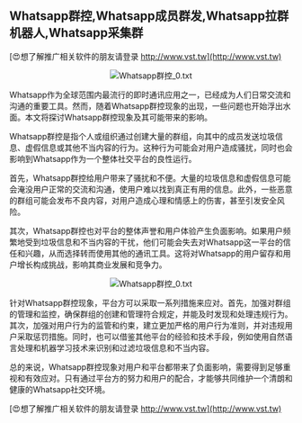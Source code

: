 ## **Whatsapp群控,Whatsapp成员群发,Whatsapp拉群机器人,Whatsapp采集群**

[😍想了解推广相关软件的朋友请登录 http://www.vst.tw](http://www.vst.tw)

 <center><img src="https://vst.tw/MP4/tuiguang/png/1.png" alt="Whatsapp群控_0.txt"></center>

Whatsapp作为全球范围内最流行的即时通讯应用之一，已经成为人们日常交流和沟通的重要工具。然而，随着Whatsapp群控现象的出现，一些问题也开始浮出水面。本文将探讨Whatsapp群控现象及其可能带来的影响。

Whatsapp群控是指个人或组织通过创建大量的群组，向其中的成员发送垃圾信息、虚假信息或其他不当内容的行为。这种行为可能会对用户造成骚扰，同时也会影响到Whatsapp作为一个整体社交平台的良性运行。

首先，Whatsapp群控给用户带来了骚扰和不便。大量的垃圾信息和虚假信息可能会淹没用户正常的交流和沟通，使用户难以找到真正有用的信息。此外，一些恶意的群组可能会发布不良内容，对用户造成心理和情感上的伤害，甚至引发安全风险。

其次，Whatsapp群控也对平台的整体声誉和用户体验产生负面影响。如果用户频繁地受到垃圾信息和不当内容的干扰，他们可能会失去对Whatsapp这一平台的信任和兴趣，从而选择转而使用其他的通讯工具。这将对Whatsapp的用户留存和用户增长构成挑战，影响其商业发展和竞争力。

 <center><img src="https://vst.tw/MP4/tuiguang/png/2.png" alt="Whatsapp群控_0.txt"></center>

针对Whatsapp群控现象，平台方可以采取一系列措施来应对。首先，加强对群组的管理和监控，确保群组的创建和管理符合规定，并能及时发现和处理违规行为。其次，加强对用户行为的监管和约束，建立更加严格的用户行为准则，并对违规用户采取惩罚措施。同时，也可以借鉴其他平台的经验和技术手段，例如使用自然语言处理和机器学习技术来识别和过滤垃圾信息和不当内容。

总的来说，Whatsapp群控现象对用户和平台都带来了负面影响，需要得到足够重视和有效应对。只有通过平台方的努力和用户的配合，才能够共同维护一个清朗和健康的Whatsapp社交环境。

[😍想了解推广相关软件的朋友请登录 http://www.vst.tw](http://www.vst.tw)



